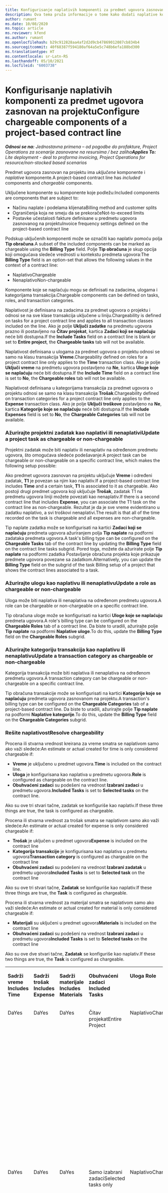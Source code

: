 ```yaml
---
title: Konfigurisanje naplativih komponenti za predmet ugovora zasnovan na projektu
description: Ova tema pruža informacije o tome kako dodati naplative komponente u predmete ugovora u usluzi Project Operations.
author: rumant
ms.date: 10/08/2020
ms.topic: article
ms.reviewer: kfend
ms.author: rumant
ms.openlocfilehash: b29c912828aa4af2d2d9cb47869012087cb834b4
ms.sourcegitcommit: 40f68387f594180af64a5e5c748b6efa188bd300
ms.translationtype: HT
ms.contentlocale: sr-Latn-RS
ms.lasthandoff: 05/10/2021
ms.locfileid: "6003738"
---
```

# <a name="configure-chargeable-components-of-a-project-based-contract-line"></a><span data-ttu-id="014cb-103">Konfigurisanje naplativih komponenti za predmet ugovora zasnovan na projektu</span><span class="sxs-lookup"><span data-stu-id="014cb-103">Configure chargeable components of a project-based contract line</span></span>

<span data-ttu-id="014cb-104">_**Odnosi se na:** Jednostavna primena – od pogodbe do profakture, Project Operations za scenarije zasnovane na resursima / bez zaliha_</span><span class="sxs-lookup"><span data-stu-id="014cb-104">_**Applies To:** Lite deployment - deal to proforma invoicing, Project Operations for resource/non-stocked based scenarios_</span></span>

<span data-ttu-id="014cb-105">Predmet ugovora zasnovan na projektu ima *uključene* komponente i *naplative* komponente.</span><span class="sxs-lookup"><span data-stu-id="014cb-105">A project-based contract line has *included* components and *chargeable* components.</span></span>

<span data-ttu-id="014cb-106">Uključene komponente su komponente koje podležu:</span><span class="sxs-lookup"><span data-stu-id="014cb-106">Included components are components that are subject to:</span></span>

  - <span data-ttu-id="014cb-107">Načinu naplate i podelama klijenata</span><span class="sxs-lookup"><span data-stu-id="014cb-107">Billing method and customer splits</span></span>
  - <span data-ttu-id="014cb-108">Ograničenja koja ne smeju da se prekorače</span><span class="sxs-lookup"><span data-stu-id="014cb-108">Not-to-exceed limits</span></span> 
  - <span data-ttu-id="014cb-109">Postavke učestalosti fakture definisane u predmetu ugovora zasnovanog na projektu</span><span class="sxs-lookup"><span data-stu-id="014cb-109">Invoice frequency settings defined on the project-based contract line</span></span>

<span data-ttu-id="014cb-110">Podskup uključenih komponenti može se označiti kao naplativ pomoću polja **Tip obračuna**.</span><span class="sxs-lookup"><span data-stu-id="014cb-110">A subset of the included components can be marked as chargeable using the **Billing Type** field.</span></span> <span data-ttu-id="014cb-111">Polje **Tip obračuna** je skup opcija koji omogućava sledeće vrednosti u kontekstu predmeta ugovora:</span><span class="sxs-lookup"><span data-stu-id="014cb-111">The **Billing Type** field is an option-set that allows the following values in the context of a contract line:</span></span>

  - <span data-ttu-id="014cb-112">Naplativo</span><span class="sxs-lookup"><span data-stu-id="014cb-112">Chargeable</span></span>
  - <span data-ttu-id="014cb-113">Nenaplativo</span><span class="sxs-lookup"><span data-stu-id="014cb-113">Non-chargeable</span></span>

<span data-ttu-id="014cb-114">Komponente koje se naplaćuju mogu se definisati na zadacima, ulogama i kategorijama transakcija.</span><span class="sxs-lookup"><span data-stu-id="014cb-114">Chargeable components can be defined on tasks, roles, and transaction categories.</span></span>

<span data-ttu-id="014cb-115">Naplativost je definisana na zadacima za predmet ugovora o projektu i odnosi se na sve klase transakcija uključene u liniju.</span><span class="sxs-lookup"><span data-stu-id="014cb-115">Chargeability is defined on tasks for a project contract line and applies to all transaction classes included on the line.</span></span> <span data-ttu-id="014cb-116">Ako je polje **Uključi zadatke** na predmetu ugovora prazno ili postavljeno na **Čitav projekat**, kartica **Zadaci koji se naplaćuju** neće biti dostupna.</span><span class="sxs-lookup"><span data-stu-id="014cb-116">If the **Include Tasks** field on a contract line is blank or set to **Entire project**, the **Chargeable tasks** tab will not be available.</span></span>

<span data-ttu-id="014cb-117">Naplativost definisana u ulogama za predmet ugovora o projektu odnosi se samo na klasu transakcija **Vreme**.</span><span class="sxs-lookup"><span data-stu-id="014cb-117">Chargeability defined on roles for a project contract line only applies to the **Time** transaction class.</span></span> <span data-ttu-id="014cb-118">Ako je polje **Uključi vreme** na predmetu ugovora postavljeno na **Ne**, kartica **Uloge koje se naplaćuju** neće biti dostupna.</span><span class="sxs-lookup"><span data-stu-id="014cb-118">If the **Include Time** field on a contract line is set to **No**, the **Chargeable roles** tab will not be available.</span></span>

<span data-ttu-id="014cb-119">Naplativost definisana u kategorijama transakcija za predmet ugovora o projektu odnosi se samo na klasu transakcija **Trošak**.</span><span class="sxs-lookup"><span data-stu-id="014cb-119">Chargeability defined on transaction categories for a project contract line only applies to the **Expense** transaction class.</span></span> <span data-ttu-id="014cb-120">Ako je polje **Uključi troškove** postavljeno na **Ne**, kartica **Kategorije koje se naplaćuju** neće biti dostupna.</span><span class="sxs-lookup"><span data-stu-id="014cb-120">If the **Include Expenses** field is set to **No**, the **Chargeable Categories** tab will not be available.</span></span>

### <a name="update-a-project-task-as-chargeable-or-non-chargeable"></a><span data-ttu-id="014cb-121">Ažurirajte projektni zadatak kao naplativi ili nenaplativi</span><span class="sxs-lookup"><span data-stu-id="014cb-121">Update a project task as chargeable or non-chargeable</span></span>

<span data-ttu-id="014cb-122">Projektni zadatak može biti naplativ ili nenaplativ na određenom predmetu ugovora, što omogućava sledeće podešavanje:</span><span class="sxs-lookup"><span data-stu-id="014cb-122">A project task can be chargeable or non-chargeable on a specific contract line, which makes the following setup possible:</span></span>

<span data-ttu-id="014cb-123">Ako predmet ugovora zasnovan na projektu uključuje **Vreme** i određeni zadatak, **T1** je povezan sa njim kao naplativ.</span><span class="sxs-lookup"><span data-stu-id="014cb-123">If a project-based contract line includes **Time** and a certain task, **T1** is associated to it as chargeable.</span></span> <span data-ttu-id="014cb-124">Ako postoji drugi predmet ugovora koji uključuje **Trošak**, zadatak T1 na predmetu ugovora liniji možete povezati kao nenaplativ.</span><span class="sxs-lookup"><span data-stu-id="014cb-124">If there is a second contract line that includes **Expense**, you can associate the T1 task on the contract line as non-chargeable.</span></span> <span data-ttu-id="014cb-125">Rezultat je da je sve vreme evidentirano u zadatku naplativo, a svi troškovi nenaplativi.</span><span class="sxs-lookup"><span data-stu-id="014cb-125">The result is that all of the time recorded on the task is chargeable and all expenses are non-chargeable.</span></span>

<span data-ttu-id="014cb-126">Tip naplate zadatka može se konfigurisati na kartici **Zadaci koji se naplaćuju** predmeta ugovora ažuriranjem polja **Tip naplate** na podformi zadataka predmeta ugovora.</span><span class="sxs-lookup"><span data-stu-id="014cb-126">A task's billing type can be configured on the **Chargeable Tasks** tab of the contract line by updating the **Billing Type** field on the contract line tasks subgrid.</span></span> <span data-ttu-id="014cb-127">Pored toga, možete da ažurirate polje **Tip naplate** na podformi zadatka Postavljanje obračuna projekta koje prikazuje predmete ugovora povezane sa zadatkom.</span><span class="sxs-lookup"><span data-stu-id="014cb-127">Alternatively, you can update the **Billing Type** field on the subgrid of the task Billing setup of a project that shows the contract lines associated to a task.</span></span>

### <a name="update-a-role-as-chargeable-or-non-chargeable"></a><span data-ttu-id="014cb-128">Ažurirajte ulogu kao naplativu ili nenaplativu</span><span class="sxs-lookup"><span data-stu-id="014cb-128">Update a role as chargeable or non-chargeable</span></span>

<span data-ttu-id="014cb-129">Uloga može biti naplativa ili nenaplativa na određenom predmetu ugovora.</span><span class="sxs-lookup"><span data-stu-id="014cb-129">A role can be chargeable or non-chargeable on a specific contract line.</span></span>

<span data-ttu-id="014cb-130">Tip obračuna uloge može se konfigurisati na kartici **Uloge koje se naplaćuju** predmeta ugovora.</span><span class="sxs-lookup"><span data-stu-id="014cb-130">A role's billing type can be configured on the **Chargeable Roles** tab of a contract line.</span></span> <span data-ttu-id="014cb-131">Da biste to uradili, ažurirajte polje **Tip naplate** na podformi **Naplative uloge**.</span><span class="sxs-lookup"><span data-stu-id="014cb-131">To do this, update the **Billing Type** field on the **Chargeable Roles** subgrid.</span></span>

### <a name="update-a-transaction-category-as-chargeable-or-non-chargeable"></a><span data-ttu-id="014cb-132">Ažurirajte kategoriju transakcija kao naplativu ili nenaplativu</span><span class="sxs-lookup"><span data-stu-id="014cb-132">Update a transaction category as chargeable or non-chargeable</span></span>

<span data-ttu-id="014cb-133">Kategorija transakcija može biti naplativa ili nenaplativa na određenom predmetu ugovora.</span><span class="sxs-lookup"><span data-stu-id="014cb-133">A transaction category can be chargeable or non-chargeable on a specific contract line.</span></span>

<span data-ttu-id="014cb-134">Tip obračuna transakcije može se konfigurisati na kartici **Kategorije koje se naplaćuju** predmeta ugovora zasnovanom na projektu.</span><span class="sxs-lookup"><span data-stu-id="014cb-134">A transaction's billing type can be configured on the **Chargeable Categories** tab of a project-based contract line.</span></span> <span data-ttu-id="014cb-135">Da biste to uradili, ažurirajte polje **Tip naplate** na podformi **Naplative kategorije**.</span><span class="sxs-lookup"><span data-stu-id="014cb-135">To do this, update the **Billing Type** field on the **Chargeable Categories** subgrid.</span></span>

### <a name="resolve-chargeability"></a><span data-ttu-id="014cb-136">Rešite naplativost</span><span class="sxs-lookup"><span data-stu-id="014cb-136">Resolve chargeability</span></span>

<span data-ttu-id="014cb-137">Procena ili stvarna vrednost kreirana za vreme smatra se naplativom samo ako važi sledeće:</span><span class="sxs-lookup"><span data-stu-id="014cb-137">An estimate or actual created for time is only considered chargeable if:</span></span>

   - <span data-ttu-id="014cb-138">**Vreme** je uključeno u predmet ugovora.</span><span class="sxs-lookup"><span data-stu-id="014cb-138">**Time** is included on the contract line.</span></span>
   - <span data-ttu-id="014cb-139">**Uloga** je konfigurisana kao naplativa u predmetu ugovora.</span><span class="sxs-lookup"><span data-stu-id="014cb-139">**Role** is configured as chargeable on the contract line.</span></span>
   - <span data-ttu-id="014cb-140">**Obuhvaćeni zadaci** su podešeni na vrednost **Izabrani zadaci** u predmetu ugovora.</span><span class="sxs-lookup"><span data-stu-id="014cb-140">**Included Tasks** is set to **Selected tasks** on the contract line.</span></span>
 
 <span data-ttu-id="014cb-141">Ako su ove tri stvari tačne, zadatak se konfiguriše kao naplativ.</span><span class="sxs-lookup"><span data-stu-id="014cb-141">If these three things are true, the task is configured as chargeable.</span></span> 

<span data-ttu-id="014cb-142">Procena ili stvarna vrednost za trošak smatra se naplativom samo ako važi sledeće:</span><span class="sxs-lookup"><span data-stu-id="014cb-142">An estimate or actual created for expense is only considered chargeable if:</span></span>

   - <span data-ttu-id="014cb-143">**Trošak** je uključen u predmet ugovora</span><span class="sxs-lookup"><span data-stu-id="014cb-143">**Expense** is included on the contract line</span></span>
   - <span data-ttu-id="014cb-144">**Kategorija transakcije** je konfigurisana kao naplativa u predmetu ugovora</span><span class="sxs-lookup"><span data-stu-id="014cb-144">**Transaction category** is configured as chargeable on the contract line</span></span>
   - <span data-ttu-id="014cb-145">**Obuhvaćeni zadaci** su podešeni na vrednost **Izabrani zadatak** u predmetu ugovora</span><span class="sxs-lookup"><span data-stu-id="014cb-145">**Included Tasks** is set to **Selected task** on the contract line</span></span>
  
 <span data-ttu-id="014cb-146">Ako su ove tri stvari tačne, **Zadatak** se konfiguriše kao naplativ.</span><span class="sxs-lookup"><span data-stu-id="014cb-146">If these three things are true, the **Task** is configured as chargeable.</span></span> 

<span data-ttu-id="014cb-147">Procena ili stvarna vrednost za materijal smatra se naplativom samo ako važi sledeće:</span><span class="sxs-lookup"><span data-stu-id="014cb-147">An estimate or actual created for material is only considered chargeable if:</span></span>

   - <span data-ttu-id="014cb-148">**Materijali** su uključeni u predmet ugovora</span><span class="sxs-lookup"><span data-stu-id="014cb-148">**Materials** is included on the contract line</span></span>
   - <span data-ttu-id="014cb-149">**Obuhvaćeni zadaci** su podešeni na vrednost **Izabrani zadaci** u predmetu ugovora</span><span class="sxs-lookup"><span data-stu-id="014cb-149">**Included Tasks** is set to **Selected tasks** on the contract line</span></span>

<span data-ttu-id="014cb-150">Ako su ove dve stvari tačne, **Zadatak** se konfiguriše kao naplativ.</span><span class="sxs-lookup"><span data-stu-id="014cb-150">If these two things are true, the **Task** is configured as chargeable.</span></span> 

<table border="0" cellspacing="0" cellpadding="0">
    <tbody>
        <tr>
            <td width="70" valign="top">
                <p><span data-ttu-id="014cb-151">
                    <strong>Sadrži vreme</strong>
                </span><span class="sxs-lookup"><span data-stu-id="014cb-151">
                    <strong>Includes Time</strong>
                </span></span></p>
            </td>
            <td width="78" valign="top">
                <p><span data-ttu-id="014cb-152">
                    <strong>Sadrži trošak</strong>
                    <strong></strong>
                </span><span class="sxs-lookup"><span data-stu-id="014cb-152">
                    <strong>Includes Expense</strong>
                    <strong></strong>
                </span></span></p>
            </td>
            <td width="63" valign="top">
                <p><span data-ttu-id="014cb-153">
                    <strong>Sadrži materijale</strong>
                    <strong></strong>
                </span><span class="sxs-lookup"><span data-stu-id="014cb-153">
                    <strong>Includes Materials</strong>
                    <strong></strong>
                </span></span></p>
            </td>
            <td width="75" valign="top">
                <p><span data-ttu-id="014cb-154">
                    <strong>Obuhvaćeni zadaci</strong>
                    <strong></strong>
                </span><span class="sxs-lookup"><span data-stu-id="014cb-154">
                    <strong>Included Tasks</strong>
                    <strong></strong>
                </span></span></p>
            </td>
            <td width="65" valign="top">
                <p><span data-ttu-id="014cb-155">
                    <strong>Uloga</strong>
                    <strong></strong>
                </span><span class="sxs-lookup"><span data-stu-id="014cb-155">
                    <strong>Role</strong>
                    <strong></strong>
                </span></span></p>
            </td>
            <td width="70" valign="top">
                <p><span data-ttu-id="014cb-156">
                    <strong>Kategorija</strong>
                    <strong></strong>
                </span><span class="sxs-lookup"><span data-stu-id="014cb-156">
                    <strong>Category</strong>
                    <strong></strong>
                </span></span></p>
            </td>
            <td width="65" valign="top">
                <p><span data-ttu-id="014cb-157">
                    <strong>Zadatak</strong>
                    <strong></strong>
                </span><span class="sxs-lookup"><span data-stu-id="014cb-157">
                    <strong>Task</strong>
                    <strong></strong>
                </span></span></p>
            </td>
            <td width="350" valign="top">
                <p><span data-ttu-id="014cb-158">
                    <strong>Uticaj naplativosti</strong>
                </span><span class="sxs-lookup"><span data-stu-id="014cb-158">
                    <strong>Chargeability impact</strong>
                </span></span></p>
            </td>
        </tr>
        <tr>
            <td width="70" valign="top">
                <p>
<span data-ttu-id="014cb-159">Da</span><span class="sxs-lookup"><span data-stu-id="014cb-159">Yes</span></span> </p>
            </td>
            <td width="78" valign="top">
                <p>
<span data-ttu-id="014cb-160">Da</span><span class="sxs-lookup"><span data-stu-id="014cb-160">Yes</span></span> </p>
            </td>
            <td width="63" valign="top">
                <p>
<span data-ttu-id="014cb-161">Da</span><span class="sxs-lookup"><span data-stu-id="014cb-161">Yes</span></span> </p>
            </td>
            <td width="75" valign="top">
                <p>
<span data-ttu-id="014cb-162">Čitav projekat</span><span class="sxs-lookup"><span data-stu-id="014cb-162">Entire Project</span></span> </p>
            </td>
            <td width="65" valign="top">
                <p>
<span data-ttu-id="014cb-163">Naplativo</span><span class="sxs-lookup"><span data-stu-id="014cb-163">Chargeable</span></span> </p>
            </td>
            <td width="70" valign="top">
                <p>
<span data-ttu-id="014cb-164">Naplativo</span><span class="sxs-lookup"><span data-stu-id="014cb-164">Chargeable</span></span> </p>
            </td>
            <td width="65" valign="top">
                <p>
<span data-ttu-id="014cb-165">Nije moguće podesiti</span><span class="sxs-lookup"><span data-stu-id="014cb-165">Can't be set</span></span> </p>
            </td>
            <td width="350" valign="top">
                <p>
<span data-ttu-id="014cb-166">Obračun u stvarnom vremenu: <strong>Naplativo</strong>
                </span><span class="sxs-lookup"><span data-stu-id="014cb-166">Billing on a time actual: <strong>Chargeable</strong>
                </span></span></p>
                <p>
<span data-ttu-id="014cb-167">Tip obračuna na stvarnom trošku: <strong>Naplativo</strong>
                </span><span class="sxs-lookup"><span data-stu-id="014cb-167">Billing type on expense actual: <strong>Chargeable</strong>
                </span></span></p>
                <p>
<span data-ttu-id="014cb-168">Tip obračuna na stvarnom materijalu: <strong>Naplativo</strong>
                </span><span class="sxs-lookup"><span data-stu-id="014cb-168">Billing type on material actual: <strong>Chargeable</strong>
                </span></span></p>
            </td>
        </tr>
        <tr>
            <td width="70" valign="top">
                <p>
<span data-ttu-id="014cb-169">Da</span><span class="sxs-lookup"><span data-stu-id="014cb-169">Yes</span></span> </p>
            </td>
            <td width="78" valign="top">
                <p>
<span data-ttu-id="014cb-170">Da</span><span class="sxs-lookup"><span data-stu-id="014cb-170">Yes</span></span> </p>
            </td>
            <td width="63" valign="top">
                <p>
<span data-ttu-id="014cb-171">Da</span><span class="sxs-lookup"><span data-stu-id="014cb-171">Yes</span></span> </p>
            </td>
            <td width="75" valign="top">
                <p>
<span data-ttu-id="014cb-172">Samo izabrani zadaci</span><span class="sxs-lookup"><span data-stu-id="014cb-172">Selected tasks only</span></span> </p>
            </td>
            <td width="65" valign="top">
                <p>
<span data-ttu-id="014cb-173">Naplativo</span><span class="sxs-lookup"><span data-stu-id="014cb-173">Chargeable</span></span> </p>
            </td>
            <td width="70" valign="top">
                <p>
<span data-ttu-id="014cb-174">Naplativo</span><span class="sxs-lookup"><span data-stu-id="014cb-174">Chargeable</span></span> </p>
            </td>
            <td width="65" valign="top">
                <p>
<span data-ttu-id="014cb-175">Naplativo</span><span class="sxs-lookup"><span data-stu-id="014cb-175">Chargeable</span></span> </p>
            </td>
            <td width="350" valign="top">
                <p>
<span data-ttu-id="014cb-176">Obračun u stvarnom vremenu: <strong>Naplativo</strong>
                </span><span class="sxs-lookup"><span data-stu-id="014cb-176">Billing on a time actual: <strong>Chargeable</strong>
                </span></span></p>
                <p>
<span data-ttu-id="014cb-177">Tip obračuna na stvarnom trošku: <strong>Naplativo</strong>
                </span><span class="sxs-lookup"><span data-stu-id="014cb-177">Billing type on expense actual: <strong>Chargeable</strong>
                </span></span></p>
                <p>
<span data-ttu-id="014cb-178">Tip obračuna na stvarnom materijalu: <strong>Naplativo</strong>
                </span><span class="sxs-lookup"><span data-stu-id="014cb-178">Billing type on material actual: <strong>Chargeable</strong>
                </span></span></p>
            </td>
        </tr>
        <tr>
            <td width="70" valign="top">
                <p>
<span data-ttu-id="014cb-179">Da</span><span class="sxs-lookup"><span data-stu-id="014cb-179">Yes</span></span> </p>
            </td>
            <td width="78" valign="top">
                <p>
<span data-ttu-id="014cb-180">Da</span><span class="sxs-lookup"><span data-stu-id="014cb-180">Yes</span></span> </p>
            </td>
            <td width="63" valign="top">
                <p>
<span data-ttu-id="014cb-181">Da</span><span class="sxs-lookup"><span data-stu-id="014cb-181">Yes</span></span> </p>
            </td>
            <td width="75" valign="top">
                <p>
<span data-ttu-id="014cb-182">Samo izabrani zadaci</span><span class="sxs-lookup"><span data-stu-id="014cb-182">Selected tasks only</span></span> </p>
            </td>
            <td width="65" valign="top">
                <p><span data-ttu-id="014cb-183">
                    <strong>Nenaplativo</strong>
                </span><span class="sxs-lookup"><span data-stu-id="014cb-183">
                    <strong>Non - Chargeable</strong>
                </span></span></p>
            </td>
            <td width="70" valign="top">
                <p>
<span data-ttu-id="014cb-184">Naplativo</span><span class="sxs-lookup"><span data-stu-id="014cb-184">Chargeable</span></span> </p>
            </td>
            <td width="65" valign="top">
                <p>
<span data-ttu-id="014cb-185">Naplativo</span><span class="sxs-lookup"><span data-stu-id="014cb-185">Chargeable</span></span> </p>
            </td>
            <td width="350" valign="top">
                <p>
<span data-ttu-id="014cb-186">Obračun u stvarnom vremenu: <strong>Nenaplativo</strong>
                </span><span class="sxs-lookup"><span data-stu-id="014cb-186">Billing on a time actual: <strong>Non-Chargeable</strong>
                </span></span></p>
                <p>
<span data-ttu-id="014cb-187">Tip obračuna na stvarnom trošku: Naplativo</span><span class="sxs-lookup"><span data-stu-id="014cb-187">Billing type on expense actual: Chargeable</span></span> </p>
                <p>
<span data-ttu-id="014cb-188">Tip obračuna na stvarnom materijalu: Naplativo</span><span class="sxs-lookup"><span data-stu-id="014cb-188">Billing type on material actual: Chargeable</span></span> </p>
            </td>
        </tr>
        <tr>
            <td width="70" valign="top">
                <p>
<span data-ttu-id="014cb-189">Da</span><span class="sxs-lookup"><span data-stu-id="014cb-189">Yes</span></span> </p>
            </td>
            <td width="78" valign="top">
                <p>
<span data-ttu-id="014cb-190">Da</span><span class="sxs-lookup"><span data-stu-id="014cb-190">Yes</span></span> </p>
            </td>
            <td width="63" valign="top">
                <p>
<span data-ttu-id="014cb-191">Da</span><span class="sxs-lookup"><span data-stu-id="014cb-191">Yes</span></span> </p>
            </td>
            <td width="75" valign="top">
                <p>
<span data-ttu-id="014cb-192">Samo izabrani zadaci</span><span class="sxs-lookup"><span data-stu-id="014cb-192">Selected tasks only</span></span> </p>
            </td>
            <td width="65" valign="top">
                <p>
<span data-ttu-id="014cb-193">Naplativo</span><span class="sxs-lookup"><span data-stu-id="014cb-193">Chargeable</span></span> </p>
            </td>
            <td width="70" valign="top">
                <p>
<span data-ttu-id="014cb-194">Naplativo</span><span class="sxs-lookup"><span data-stu-id="014cb-194">Chargeable</span></span> </p>
            </td>
            <td width="65" valign="top">
                <p><span data-ttu-id="014cb-195">
                    <strong>Nenaplativo</strong>
                </span><span class="sxs-lookup"><span data-stu-id="014cb-195">
                    <strong>Non-Chargeable</strong>
                </span></span></p>
            </td>
            <td width="350" valign="top">
                <p>
<span data-ttu-id="014cb-196">Obračun u stvarnom vremenu: <strong>Nenaplativo</strong>
                </span><span class="sxs-lookup"><span data-stu-id="014cb-196">Billing on a time actual: <strong>Non-Chargeable</strong>
                </span></span></p>
                <p>
<span data-ttu-id="014cb-197">Tip obračuna na stvarnom trošku: <strong>Nenaplativo</strong>
                </span><span class="sxs-lookup"><span data-stu-id="014cb-197">Billing type on expense actual: <strong>Non-Chargeable</strong>
                </span></span></p>
                <p>
<span data-ttu-id="014cb-198">Tip obračuna na stvarnom materijalu: <strong>Nenaplativo</strong>
                </span><span class="sxs-lookup"><span data-stu-id="014cb-198">Billing type on material actual: <strong>Non-Chargeable</strong>
                </span></span></p>
            </td>
        </tr>
        <tr>
            <td width="70" valign="top">
                <p>
<span data-ttu-id="014cb-199">Da</span><span class="sxs-lookup"><span data-stu-id="014cb-199">Yes</span></span> </p>
            </td>
            <td width="78" valign="top">
                <p>
<span data-ttu-id="014cb-200">Da</span><span class="sxs-lookup"><span data-stu-id="014cb-200">Yes</span></span> </p>
            </td>
            <td width="63" valign="top">
                <p>
<span data-ttu-id="014cb-201">Da</span><span class="sxs-lookup"><span data-stu-id="014cb-201">Yes</span></span> </p>
            </td>
            <td width="75" valign="top">
                <p>
<span data-ttu-id="014cb-202">Samo izabrani zadaci</span><span class="sxs-lookup"><span data-stu-id="014cb-202">Selected tasks only</span></span> </p>
            </td>
            <td width="65" valign="top">
                <p><span data-ttu-id="014cb-203">
                    <strong>Nenaplativo</strong>
                </span><span class="sxs-lookup"><span data-stu-id="014cb-203">
                    <strong>Non-Chargeable</strong>
                </span></span></p>
            </td>
            <td width="70" valign="top">
                <p>
<span data-ttu-id="014cb-204">Naplativo</span><span class="sxs-lookup"><span data-stu-id="014cb-204">Chargeable</span></span> </p>
            </td>
            <td width="65" valign="top">
                <p><span data-ttu-id="014cb-205">
                    <strong>Nenaplativo</strong>
                </span><span class="sxs-lookup"><span data-stu-id="014cb-205">
                    <strong>Non- Chargeable</strong>
                </span></span></p>
            </td>
            <td width="350" valign="top">
                <p>
<span data-ttu-id="014cb-206">Obračun u stvarnom vremenu: <strong>Nenaplativo</strong>
                </span><span class="sxs-lookup"><span data-stu-id="014cb-206">Billing on a time actual: <strong>Non-Chargeable</strong>
                </span></span></p>
                <p>
<span data-ttu-id="014cb-207">Tip obračuna na stvarnom trošku: <strong>Nenaplativo</strong>
                </span><span class="sxs-lookup"><span data-stu-id="014cb-207">Billing type on expense actual: <strong>Non-Chargeable</strong>
                </span></span></p>
                <p>
<span data-ttu-id="014cb-208">Tip obračuna na stvarnom materijalu: <strong> Nenaplativo</strong>
                </span><span class="sxs-lookup"><span data-stu-id="014cb-208">Billing type on material actual: <strong> Non-Chargeable</strong>
                </span></span></p>
            </td>
        </tr>
        <tr>
            <td width="70" valign="top">
                <p>
<span data-ttu-id="014cb-209">Da</span><span class="sxs-lookup"><span data-stu-id="014cb-209">Yes</span></span> </p>
            </td>
            <td width="78" valign="top">
                <p>
<span data-ttu-id="014cb-210">Da</span><span class="sxs-lookup"><span data-stu-id="014cb-210">Yes</span></span> </p>
            </td>
            <td width="63" valign="top">
                <p>
<span data-ttu-id="014cb-211">Da</span><span class="sxs-lookup"><span data-stu-id="014cb-211">Yes</span></span> </p>
            </td>
            <td width="75" valign="top">
                <p>
<span data-ttu-id="014cb-212">Samo izabrani zadaci</span><span class="sxs-lookup"><span data-stu-id="014cb-212">Selected tasks only</span></span> </p>
            </td>
            <td width="65" valign="top">
                <p><span data-ttu-id="014cb-213">
                    <strong>Nenaplativo</strong>
                </span><span class="sxs-lookup"><span data-stu-id="014cb-213">
                    <strong>Non-Chargeable</strong>
                </span></span></p>
            </td>
            <td width="70" valign="top">
                <p><span data-ttu-id="014cb-214">
                    <strong>Nenaplativo</strong>
                </span><span class="sxs-lookup"><span data-stu-id="014cb-214">
                    <strong>Non-Chargeable</strong>
                </span></span></p>
            </td>
            <td width="65" valign="top">
                <p>
<span data-ttu-id="014cb-215">Naplativo</span><span class="sxs-lookup"><span data-stu-id="014cb-215">Chargeable</span></span> </p>
            </td>
            <td width="350" valign="top">
                <p>
<span data-ttu-id="014cb-216">Obračun u stvarnom vremenu: <strong>Nenaplativo</strong>
                </span><span class="sxs-lookup"><span data-stu-id="014cb-216">Billing on a time actual: <strong>Non-Chargeable</strong>
                </span></span></p>
                <p>
<span data-ttu-id="014cb-217">Tip obračuna na stvarnom trošku: <strong> Nenaplativo</strong>
                </span><span class="sxs-lookup"><span data-stu-id="014cb-217">Billing type on expense actual: <strong> Non-Chargeable</strong>
                </span></span></p>
                <p>
<span data-ttu-id="014cb-218">Tip obračuna na stvarnom materijalu: Naplativo</span><span class="sxs-lookup"><span data-stu-id="014cb-218">Billing type on material actual: Chargeable</span></span> </p>
            </td>
        </tr>
        <tr>
            <td width="70" valign="top">
                <p><span data-ttu-id="014cb-219">
                    <strong>No</strong>
                </span><span class="sxs-lookup"><span data-stu-id="014cb-219">
                    <strong>No</strong>
                </span></span></p>
            </td>
            <td width="78" valign="top">
                <p>
<span data-ttu-id="014cb-220">Da</span><span class="sxs-lookup"><span data-stu-id="014cb-220">Yes</span></span> </p>
            </td>
            <td width="63" valign="top">
                <p>
<span data-ttu-id="014cb-221">Da</span><span class="sxs-lookup"><span data-stu-id="014cb-221">Yes</span></span> </p>
            </td>
            <td width="75" valign="top">
                <p>
<span data-ttu-id="014cb-222">Čitav projekat</span><span class="sxs-lookup"><span data-stu-id="014cb-222">Entire Project</span></span> </p>
            </td>
            <td width="65" valign="top">
                <p>
<span data-ttu-id="014cb-223">Nije moguće podesiti</span><span class="sxs-lookup"><span data-stu-id="014cb-223">Can't be set</span></span> </p>
            </td>
            <td width="70" valign="top">
                <p><span data-ttu-id="014cb-224">
                    <strong>Naplativo</strong>
                </span><span class="sxs-lookup"><span data-stu-id="014cb-224">
                    <strong>Chargeable</strong>
                </span></span></p>
            </td>
            <td width="65" valign="top">
                <p>
<span data-ttu-id="014cb-225">Nije moguće podesiti</span><span class="sxs-lookup"><span data-stu-id="014cb-225">Can't be set</span></span> </p>
            </td>
            <td width="350" valign="top">
                <p>
<span data-ttu-id="014cb-226">Obračun u stvarnom vremenu: <strong>Nije dostupno</strong>
                </span><span class="sxs-lookup"><span data-stu-id="014cb-226">Billing on a time actual: <strong>Not available</strong>
                </span></span></p>
                <p>
<span data-ttu-id="014cb-227">Tip obračuna na stvarnom trošku: Naplativo</span><span class="sxs-lookup"><span data-stu-id="014cb-227">Billing type on expense actual: Chargeable</span></span> </p>
                <p>
<span data-ttu-id="014cb-228">Tip obračuna na stvarnom materijalu: Naplativo</span><span class="sxs-lookup"><span data-stu-id="014cb-228">Billing type on material actual: Chargeable</span></span> </p>
            </td>
        </tr>
        <tr>
            <td width="70" valign="top">
                <p><span data-ttu-id="014cb-229">
                    <strong>No</strong>
                </span><span class="sxs-lookup"><span data-stu-id="014cb-229">
                    <strong>No</strong>
                </span></span></p>
            </td>
            <td width="78" valign="top">
                <p>
<span data-ttu-id="014cb-230">Da</span><span class="sxs-lookup"><span data-stu-id="014cb-230">Yes</span></span> </p>
            </td>
            <td width="63" valign="top">
                <p>
<span data-ttu-id="014cb-231">Da</span><span class="sxs-lookup"><span data-stu-id="014cb-231">Yes</span></span> </p>
            </td>
            <td width="75" valign="top">
                <p>
<span data-ttu-id="014cb-232">Čitav projekat</span><span class="sxs-lookup"><span data-stu-id="014cb-232">Entire Project</span></span> </p>
            </td>
            <td width="65" valign="top">
                <p>
<span data-ttu-id="014cb-233">Nije moguće podesiti</span><span class="sxs-lookup"><span data-stu-id="014cb-233">Can't be set</span></span> </p>
            </td>
            <td width="70" valign="top">
                <p><span data-ttu-id="014cb-234">
                    <strong>Nenaplativo</strong>
                </span><span class="sxs-lookup"><span data-stu-id="014cb-234">
                    <strong>Non-Chargeable</strong>
                </span></span></p>
            </td>
            <td width="65" valign="top">
                <p>
<span data-ttu-id="014cb-235">Nije moguće podesiti</span><span class="sxs-lookup"><span data-stu-id="014cb-235">Can't be set</span></span> </p>
            </td>
            <td width="350" valign="top">
                <p>
<span data-ttu-id="014cb-236">Obračun u stvarnom vremenu: <strong>Nije dostupno</strong>
                </span><span class="sxs-lookup"><span data-stu-id="014cb-236">Billing on a time actual: <strong>Not available</strong>
                </span></span></p>
                <p>
<span data-ttu-id="014cb-237">Tip obračuna na stvarnom trošku: <strong> Nenaplativo</strong>
                </span><span class="sxs-lookup"><span data-stu-id="014cb-237">Billing type on expense actual: <strong> Non-chargeable</strong>
                </span></span></p>
                <p>
<span data-ttu-id="014cb-238">Tip obračuna na stvarnom materijalu: Naplativo</span><span class="sxs-lookup"><span data-stu-id="014cb-238">Billing type on material actual: Chargeable</span></span> </p>
            </td>
        </tr>
        <tr>
            <td width="70" valign="top">
                <p>
<span data-ttu-id="014cb-239">Da</span><span class="sxs-lookup"><span data-stu-id="014cb-239">Yes</span></span> </p>
            </td>
            <td width="78" valign="top">
                <p><span data-ttu-id="014cb-240">
                    <strong>No</strong>
                </span><span class="sxs-lookup"><span data-stu-id="014cb-240">
                    <strong>No</strong>
                </span></span></p>
            </td>
            <td width="63" valign="top">
                <p>
<span data-ttu-id="014cb-241">Da</span><span class="sxs-lookup"><span data-stu-id="014cb-241">Yes</span></span> </p>
            </td>
            <td width="75" valign="top">
                <p>
<span data-ttu-id="014cb-242">Čitav projekat</span><span class="sxs-lookup"><span data-stu-id="014cb-242">Entire Project</span></span> </p>
            </td>
            <td width="65" valign="top">
                <p>
<span data-ttu-id="014cb-243">Naplativo</span><span class="sxs-lookup"><span data-stu-id="014cb-243">Chargeable</span></span> </p>
            </td>
            <td width="70" valign="top">
                <p>
<span data-ttu-id="014cb-244">Nije moguće podesiti</span><span class="sxs-lookup"><span data-stu-id="014cb-244">Can't be set</span></span> </p>
            </td>
            <td width="65" valign="top">
                <p>
<span data-ttu-id="014cb-245">Nije moguće podesiti</span><span class="sxs-lookup"><span data-stu-id="014cb-245">Can't be set</span></span> </p>
            </td>
            <td width="350" valign="top">
                <p>
<span data-ttu-id="014cb-246">Obračun u stvarnom vremenu: Naplativo</span><span class="sxs-lookup"><span data-stu-id="014cb-246">Billing on a time actual: Chargeable</span></span> </p>
                <p>
<span data-ttu-id="014cb-247">Tip obračuna na stvarnom trošku: <strong>Nije dostupno</strong>
                </span><span class="sxs-lookup"><span data-stu-id="014cb-247">Billing type on expense actual:<strong> Not available</strong>
                </span></span></p>
                <p>
<span data-ttu-id="014cb-248">Tip obračuna na stvarnom materijalu: Naplativo</span><span class="sxs-lookup"><span data-stu-id="014cb-248">Billing type on material actual: Chargeable</span></span> </p>
            </td>
        </tr>
        <tr>
            <td width="70" valign="top">
                <p>
<span data-ttu-id="014cb-249">Da</span><span class="sxs-lookup"><span data-stu-id="014cb-249">Yes</span></span> </p>
            </td>
            <td width="78" valign="top">
                <p><span data-ttu-id="014cb-250">
                    <strong>No</strong>
                </span><span class="sxs-lookup"><span data-stu-id="014cb-250">
                    <strong>No</strong>
                </span></span></p>
            </td>
            <td width="63" valign="top">
                <p>
<span data-ttu-id="014cb-251">Da</span><span class="sxs-lookup"><span data-stu-id="014cb-251">Yes</span></span> </p>
            </td>
            <td width="75" valign="top">
                <p>
<span data-ttu-id="014cb-252">Čitav projekat</span><span class="sxs-lookup"><span data-stu-id="014cb-252">Entire Project</span></span> </p>
            </td>
            <td width="65" valign="top">
                <p><span data-ttu-id="014cb-253">
                    <strong>Nenaplativo</strong>
                </span><span class="sxs-lookup"><span data-stu-id="014cb-253">
                    <strong>Non-Chargeable</strong>
                </span></span></p>
            </td>
            <td width="70" valign="top">
                <p>
<span data-ttu-id="014cb-254">Nije moguće podesiti</span><span class="sxs-lookup"><span data-stu-id="014cb-254">Can't be set</span></span> </p>
            </td>
            <td width="65" valign="top">
                <p>
<span data-ttu-id="014cb-255">Nije moguće podesiti</span><span class="sxs-lookup"><span data-stu-id="014cb-255">Can't be set</span></span> </p>
            </td>
            <td width="350" valign="top">
                <p>
<span data-ttu-id="014cb-256">Obračun u stvarnom vremenu: <strong>Nenaplativo</strong>
                </span><span class="sxs-lookup"><span data-stu-id="014cb-256">Billing on a time actual: <strong>Non-chargeable </strong>
                </span></span></p>
                <p>
<span data-ttu-id="014cb-257">Tip obračuna na stvarnom trošku: <strong>Nije dostupno</strong>
                </span><span class="sxs-lookup"><span data-stu-id="014cb-257">Billing type on expense actual:<strong> Not available</strong>
                </span></span></p>
                <p>
<span data-ttu-id="014cb-258">Tip obračuna na stvarnom materijalu: Naplativo</span><span class="sxs-lookup"><span data-stu-id="014cb-258">Billing type on material actual: Chargeable</span></span> </p>
            </td>
        </tr>
        <tr>
            <td width="70" valign="top">
                <p>
<span data-ttu-id="014cb-259">Da</span><span class="sxs-lookup"><span data-stu-id="014cb-259">Yes</span></span> </p>
            </td>
            <td width="78" valign="top">
                <p>
<span data-ttu-id="014cb-260">Da</span><span class="sxs-lookup"><span data-stu-id="014cb-260">Yes</span></span> </p>
            </td>
            <td width="63" valign="top">
                <p><span data-ttu-id="014cb-261">
                    <strong>No</strong>
                </span><span class="sxs-lookup"><span data-stu-id="014cb-261">
                    <strong>No</strong>
                </span></span></p>
            </td>
            <td width="75" valign="top">
                <p>
<span data-ttu-id="014cb-262">Čitav projekat</span><span class="sxs-lookup"><span data-stu-id="014cb-262">Entire Project</span></span> </p>
            </td>
            <td width="65" valign="top">
                <p>
<span data-ttu-id="014cb-263">Naplativo</span><span class="sxs-lookup"><span data-stu-id="014cb-263">Chargeable</span></span> </p>
            </td>
            <td width="70" valign="top">
                <p>
<span data-ttu-id="014cb-264">Naplativo</span><span class="sxs-lookup"><span data-stu-id="014cb-264">Chargeable</span></span> </p>
            </td>
            <td width="65" valign="top">
                <p>
<span data-ttu-id="014cb-265">Nije moguće podesiti</span><span class="sxs-lookup"><span data-stu-id="014cb-265">Can't be set</span></span> </p>
            </td>
            <td width="350" valign="top">
                <p>
<span data-ttu-id="014cb-266">Obračun u stvarnom vremenu: Naplativo</span><span class="sxs-lookup"><span data-stu-id="014cb-266">Billing on a time actual: Chargeable</span></span> </p>
                <p>
<span data-ttu-id="014cb-267">Tip obračuna na stvarnom trošku: Naplativo</span><span class="sxs-lookup"><span data-stu-id="014cb-267">Billing type on expense actual: Chargeable</span></span> </p>
                <p>
<span data-ttu-id="014cb-268">Tip obračuna na stvarnom materijalu: <strong> Nije dostupno</strong>
                </span><span class="sxs-lookup"><span data-stu-id="014cb-268">Billing type on material actual: <strong> Not available</strong>
                </span></span></p>
            </td>
        </tr>
        <tr>
            <td width="70" valign="top">
                <p>
<span data-ttu-id="014cb-269">Da</span><span class="sxs-lookup"><span data-stu-id="014cb-269">Yes</span></span> </p>
            </td>
            <td width="78" valign="top">
                <p>
<span data-ttu-id="014cb-270">Da</span><span class="sxs-lookup"><span data-stu-id="014cb-270">Yes</span></span> </p>
            </td>
            <td width="63" valign="top">
                <p><span data-ttu-id="014cb-271">
                    <strong>No</strong>
                </span><span class="sxs-lookup"><span data-stu-id="014cb-271">
                    <strong>No</strong>
                </span></span></p>
            </td>
            <td width="75" valign="top">
                <p>
<span data-ttu-id="014cb-272">Čitav projekat</span><span class="sxs-lookup"><span data-stu-id="014cb-272">Entire Project</span></span> </p>
            </td>
            <td width="65" valign="top">
                <p><span data-ttu-id="014cb-273">
                    <strong>Nenaplativo</strong>
                </span><span class="sxs-lookup"><span data-stu-id="014cb-273">
                    <strong>Non-Chargeable</strong>
                </span></span></p>
            </td>
            <td width="70" valign="top">
                <p><span data-ttu-id="014cb-274">
                    <strong>Nenaplativo</strong>
                </span><span class="sxs-lookup"><span data-stu-id="014cb-274">
                    <strong>Non-chargeable</strong>
                </span></span></p>
            </td>
            <td width="65" valign="top">
                <p>
<span data-ttu-id="014cb-275">Nije moguće podesiti</span><span class="sxs-lookup"><span data-stu-id="014cb-275">Can't be set</span></span> </p>
            </td>
            <td width="350" valign="top">
                <p>
<span data-ttu-id="014cb-276">Obračun u stvarnom vremenu: <strong>Nenaplativo</strong>
                </span><span class="sxs-lookup"><span data-stu-id="014cb-276">Billing on a time actual: <strong>Non-chargeable </strong>
                </span></span></p>
                <p>
<span data-ttu-id="014cb-277">Tip obračuna na stvarnom trošku:<strong> Nenaplativo </strong>
                </span><span class="sxs-lookup"><span data-stu-id="014cb-277">Billing type on expense actual:<strong> Non-chargeable </strong>
                </span></span></p>
                <p>
<span data-ttu-id="014cb-278">Tip obračuna na stvarnom materijalu:<strong> Nije dostupno</strong>
                </span><span class="sxs-lookup"><span data-stu-id="014cb-278">Billing type on material actual:<strong> Not available</strong>
                </span></span></p>
            </td>
        </tr>
    </tbody>
</table>





[!INCLUDE[footer-include](../../includes/footer-banner.md)]
